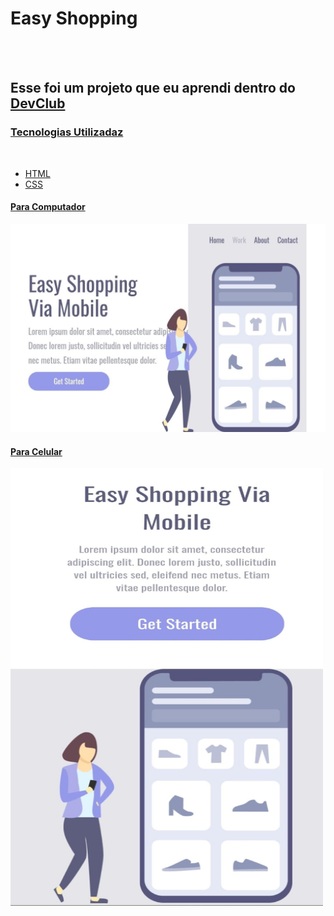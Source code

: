 <h1>Easy Shopping</h1>
<br>
<br>
<h2>Esse foi um projeto que eu aprendi dentro do <a href="https://aulas.devclub.com.br/m/courses">DevClub</h2>
<h3>Tecnologias Utilizadaz</h3>
<br>
  <ul>
    <li>HTML</li>
<li>CSS</li>
</ul>
<h4>Para Computador</h4>
<img src="https://github.com/AdelmoGustavo/easy-shopping/blob/main/img/Easy%20Shopping%20para%20computador.jpg?raw=true" width="600px" />
  <br>
  <h4>Para Celular</h4>
<img src="https://github.com/AdelmoGustavo/easy-shopping/blob/main/img/Easy%20Shopping%20para%20celular.jpg?raw=true" width="500px" height="700px" />

